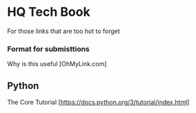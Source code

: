 # HQ Tech Book 
For those links that are too hot to forget
### Format for submisttions 
Why is  this useful [OhMyLink.com]


## Python 
The Core Tutorial [https://docs.python.org/3/tutorial/index.html]

